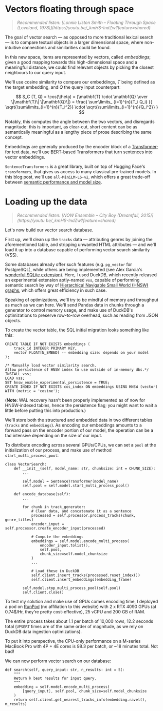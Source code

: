# Vectors floating through space

> <div style="color: grey"><i>Recommended listen: [Lonnie Liston Smith – Floating Through Space (Loveland, 1978)](https://youtu.be/_kmHS-IndZw?feature=shared)</i></div>

The goal of vector search — as opposed to more traditional lexical search — is to compare textual objects in a larger
dimensional space, where non-intuitive connections and similarities could be found.

In this new space, items are represented by vectors, called *embeddings*; given a good mapping towards this
high-dimensional space and a meaningful distance, we could find relevant objects by picking the closest neighbours to
our query input.

We'll use cosine similarity to compare our embeddings, $T$ being defined as the target embedding, and $Q$ the query
input counterpart:

$$
S_C (T, Q) = \cos(\theta) = {\mathbf{T} \cdot \mathbf{Q} \over \|\mathbf{T}\| \|\mathbf{Q}\|} = \frac{ \sum\limits_
{i=1}^{n}{T_i Q_i} }{ \sqrt{\sum\limits_{i=1}^{n}{T_i^2}} \cdot \sqrt{\sum\limits_{i=1}^{n}{Q_i^2}} }
$$

Notably, this computes the angle between the two vectors, and disregards magnitude: this is important, as clear-cut,
short content can be as semantically meaningful as a lengthy piece of prose describing the same concept.

Embeddings are generally produced by the encoder block of
a [Transformer](https://huggingface.co/learn/nlp-course/en/chapter1/4); for text data, we'll use BERT-based Transformers
that turn sentences into vector embeddings.

`SentenceTransformers` is a great library, built on top of Hugging Face's `transformers`, that gives us access to many
classical pre-trained models.
In this blog post, we'll use `all-MiniLM-L6-v2`, which offers a great trade-off
between [semantic performance and model size](https://sbert.net/docs/sentence_transformer/pretrained_models.html).

# Loading up the data

> <div style="color: grey"><i>Recommended listen: [NOW Ensemble – City Boy (Dreamfall, 2015)](https://youtu.be/_kmHS-IndZw?feature=shared)</i></div>

Let's now build our vector search database.

First up, we'll clean up the `tracks` data — attributing genres by joining the aforementioned table, and stripping
unwanted HTML attributes — and we'll load it up into a database capable of performing vector search similarity (VSS).

Some databases already offer such features (e.g. `pg_vector` for PostgreSQL), while others are being implemented (see
Alex
Garcia's [wonderful SQLite extension](https://alexgarcia.xyz/blog/2024/building-new-vector-search-sqlite/index.html)).
Here, I used DuckDB, which recently released an experimental extension aptly-named `vss`, capable of performing semantic
search by way
of [Hierarchical Navigable Small World (HNSW) graphs](https://www.pinecone.io/learn/series/faiss/hnsw/), which offers
great efficiency in such case.

Speaking of optimizations, we'll try to be mindful of memory and throughput as much as we can here. We'll send Pandas
data in chunks through a generator to control memory usage, and make use of DuckDB's optimizations to preserve
row-to-row overhead, such as reading from JSON objects.

To create the vector table, the SQL initial migration looks something like this:

```
CREATE TABLE IF NOT EXISTS embeddings (
    track_id INTEGER PRIMARY KEY,
    vector FLOAT[N_EMBED] -- embedding size: depends on your model
);

/* Manually load vector similarity search.
Allow persistence of HNSW index to use outside of in-memory dbs.*/
INSTALL vss;
LOAD vss;
SET hnsw_enable_experimental_persistence = TRUE;
CREATE INDEX IF NOT EXISTS cos_index ON embeddings USING HNSW (vector) 
WITH (metric = 'cosine');
```

(**Note**: WAL recovery hasn't been properly implemented as of now for HNSW-indexed tables, hence the persistence flag;
you might want to wait a little before putting this into production.)

We'll store both the structured and embedded data in two different tables (`tracks` and `embeddings`).
As encoding our embeddings amounts to a forward pass on the encoder portion of our model, the operation can be a tad
intensive depending on the size of our input.

To distribute encoding across several GPUs/CPUs, we can set a `pool` at the initialization of our process, and make use
of method `start_multi_process_pool`:

```
class VectorSearch:
    def __init__(self, model_name: str, chunksize: int = CHUNK_SIZE):
        ...
        
        self.model = SentenceTransformer(model_name)
        self.pool = self.model.start_multi_process_pool()

    def encode_database(self):
        ...

        for chunk in track_generator:
            # Clean data, and concatenate it as a sentence
            processed = self.processor.process_tracks(chunk, genre_titles)
            encoder_input = self.processor.create_encoder_input(processed)

            # Compute the embeddings
            embeddings = self.model.encode_multi_process(
                encoder_input.tolist(), 
                self.pool, 
                chunk_size=self.model_chunksize
            )
            ...
            
            # Load these in DuckDB
            self.client.insert_tracks(processed.reset_index())
            self.client.insert_embeddings(embedding_frame)

        self.model.stop_multi_process_pool(self.pool)
        self.client.close()
```

To test my solution and make use of GPUs comes encoding time, I deployed a pod on [RunPod](https://www.runpod.io) (no
affiliation to this website) with 2 x RTX
4090 GPUs (at 0.74$/Hr, they're pretty cost-effective), 25 vCPU and 200 GB of RAM.

The entire process takes about 1.1 per batch of 10,000 rows, 12.2 seconds total (`UPSERT` times are of the same order of
magnitude, as we rely on DuckDB data ingestion optimizations).

To put it into perspective, the CPU-only performance on a M-series MacBook Pro with 4P + 4E cores is 98.3 per batch,
or ~18 minutes total. Not bad!

We can now perform vector search on our database:

```
def search(self, query_input: str, n_results: int = 5):
    """
    Return k best results for input query.
    """
    embedding = self.model.encode_multi_process(
        [query_input], self.pool, chunk_size=self.model_chunksize
    )
    return self.client.get_nearest_tracks_info(embedding.ravel(), n_results)
```
